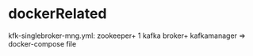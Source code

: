 # dockerRelated

kfk-singlebroker-mng.yml: 
   zookeeper+ 1 kafka broker+ kafkamanager => docker-compose file
